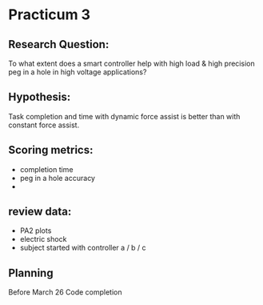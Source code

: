 # Practicum 3


## Research Question:
To what extent does a smart controller help with high load & high precision peg in a hole in high voltage applications?

## Hypothesis:
Task completion and time with dynamic force assist is better than with constant force assist.

## Scoring metrics:
- completion time
- peg in a hole accuracy
- 

## review data:
- PA2 plots
- electric shock
- subject started with controller a / b / c


## Planning
Before March 26 Code completion




